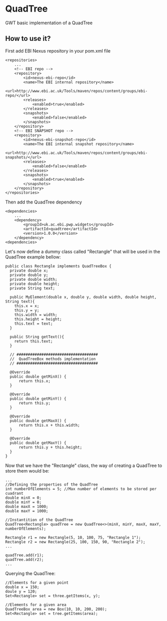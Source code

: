 # QuadTree
GWT basic implementation of a QuadTree

## How to use it?

First add EBI Nexus repository in your pom.xml file

    <repositories>
        ...
        <!-- EBI repo -->
        <repository>
            <id>nexus-ebi-repo</id>
            <name>The EBI internal repository</name>
            <url>http://www.ebi.ac.uk/Tools/maven/repos/content/groups/ebi-repo/</url>
            <releases>
                <enabled>true</enabled>
            </releases>
            <snapshots>
                <enabled>false</enabled>
            </snapshots>
        </repository>
        <!-- EBI SNAPSHOT repo -->
        <repository>
            <id>nexus-ebi-snapshot-repo</id>
            <name>The EBI internal snapshot repository</name>
            <url>http://www.ebi.ac.uk/Tools/maven/repos/content/groups/ebi-snapshots/</url>
            <releases>
                <enabled>false</enabled>
            </releases>
            <snapshots>
                <enabled>true</enabled>
            </snapshots>
        </repository>
    </repositories>

Then add the QuadTree dependency

    <dependencies>
        ...
        <dependency>
            <groupId>uk.ac.ebi.pwp.widgets</groupId>
            <artifactId>quadtree</artifactId>
            <version>1.0.0</version>
        </dependency>
    <dependencies>
    

Let's now define a dummy class called "Rectangle" that will be used in the QuadTree example bellow:

    public class Rectangle implements QuadTreeBox {
      private double x;
      private double y;
      private double width;
      private double height;
      private String text;
      
      public MyElement(double x, double y, double width, double height, String text){
        this.x = x;
        this.y = y;
        this.width = width;
        this.height = height;
        this.text = text;
      }
      
      public String getText(){
        return this.text;
      }
    
      // ####################################
      //  QuadTreeBox methods implementation
      // ####################################
  
      @Override
      public double getMinX() {
          return this.x;
      }
  
      @Override
      public double getMinY() {
          return this.y;
      }
  
      @Override
      public double getMaxX() {
          return this.x + this.width;
      }
  
      @Override
      public double getMaxY() {
          return this.y + this.height;
      }
    }
  
  
Now that we have the "Rectangle" class, the way of creating a QuadTree to store them would be:

    ...
    //Defining the properties of the QuadTree
    int numberOfElements = 5; //Max number of elements to be stored per cuadrant
    double minX = 0;
    double minY = 0;
    double maxX = 1000;
    double maxY = 1000;
    
    //Instantition of the QuadTree
    QuadTree<Rectangle> quadTree = new QuadTree<>(minX, minY, maxX, maxY, numberOfElements);
    
    Rectangle r1 = new Rectangle(5, 10, 100, 75, "Rectangle 1");
    Rectangle r2 = new Rectangle(25, 100, 150, 90, "Rectangle 2");
    ...
    
    quadTree.add(r1);
    quadTree.add(r2);
    ...
  
Querying the QuadTree:

    //Elements for a given point
    double x = 150;
    doule y = 120;
    Set<Rectangle> set = three.getItems(x, y);

    //Elements for a given area
    QuadTreeBox area = new Box(10, 10, 200, 200);
    Set<Rectangle> set = tree.getItems(area);
  

